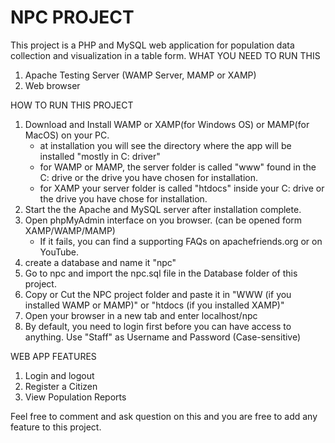 # NPC PROJECT
This project is a PHP and MySQL web application for population data collection and visualization in a table form. 
WHAT YOU NEED TO RUN THIS 
1. Apache Testing Server (WAMP Server, MAMP or XAMP)
2. Web browser

HOW TO RUN THIS PROJECT 
1. Download and Install WAMP or XAMP(for Windows OS) or MAMP(for MacOS) on your PC. 
    - at installation you will see the directory where the app will be installed "mostly in C: driver"
    - for WAMP or MAMP, the server folder is called "www" found in the C: drive or the drive you have chosen for installation.
    - for XAMP your server folder is called "htdocs" inside your C: drive or the drive you have chose for installation.
2. Start the the Apache and MySQL server after installation complete.
3. Open phpMyAdmin interface on you browser. (can be opened form XAMP/WAMP/MAMP) 
    - If it fails, you can find a supporting FAQs on apachefriends.org or on YouTube. 
4. create a database and name it "npc" 
5. Go to npc and import the npc.sql file in the Database folder of this project. 
6. Copy or Cut the NPC project folder and paste it in "WWW (if you installed WAMP or MAMP)" or "htdocs (if you installed XAMP)" 
7. Open your browser in a new tab and enter localhost/npc 
8. By default, you need to login first before you can have access to anything. Use "Staff" as Username and Password (Case-sensitive)

WEB APP FEATURES 
1. Login and logout
2. Register a Citizen 
3. View Population Reports  

Feel free to comment and ask question on this and you are free to add any feature to this project. 
